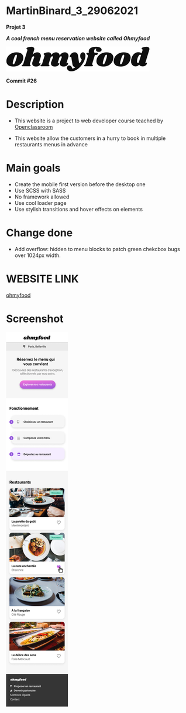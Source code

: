# MartinBinard_3_29062021
**Projet 3**

***A cool french menu reservation website called Ohmyfood***

![logo-ohmyfood](./public/images/logo/ohmyfood.png)

**Commit #26**

# Description

* This website is a project to web developer course teached by [Openclassroom](https://openclassrooms.com/en/paths/141-web-developer)

* This website allow the customers in a hurry to book in multiple restaurants menus in advance

# Main goals

* Create the mobile first version before the desktop one
* Use SCSS with SASS
* No framework allowed
* Use cool loader page
* Use stylish transitions and hover effects on elements

# Change done

* Add overflow: hidden to menu blocks to patch green chekcbox bugs over 1024px width. 

# WEBSITE LINK

[ohmyfood](https://martinbinard.github.io/MartinBinard_3_29062021/)

# Screenshot

![screenshot-ohmyfood](./Maquettes-Ohmyfood/maquettes/Accueil.png)